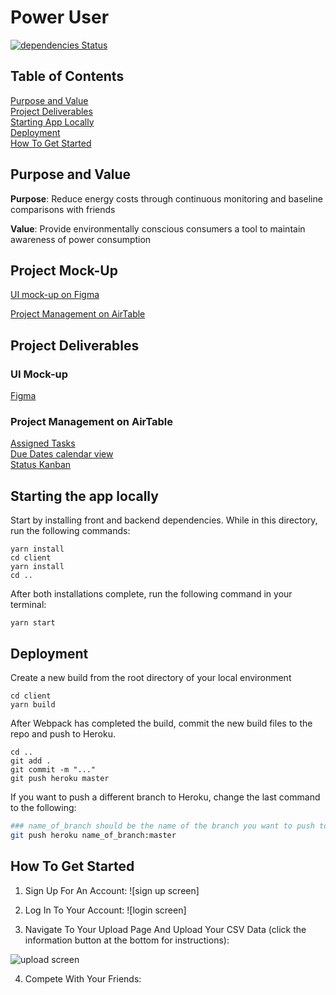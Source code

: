 # Power User

[![dependencies Status](https://david-dm.org/albertyu1027/PowerUser/status.svg)](https://david-dm.org/albertyu1027/PowerUser)

## Table of Contents

[Purpose and Value](#purpose-and-value)<br />
[Project Deliverables](#project-deliverables)<br />
[Starting App Locally](#starting-the-app-locally)<br />
[Deployment](#deployment)<br />
[How To Get Started](#how-to-get-started)<br />

## Purpose and Value

**Purpose**: Reduce energy costs through continuous monitoring and baseline comparisons with friends

**Value**: Provide environmentally conscious consumers a tool to maintain awareness of power consumption

## Project Mock-Up

[UI mock-up on Figma](https://www.figma.com/file/G8MpnNnitPiCGptAVdmXiZUz/Power-User)

[Project Management on AirTable](https://airtable.com/shrzxX9mCGg3EONkc/tblQ3GATbXly6c342)

## Project Deliverables

### UI Mock-up

[Figma](https://www.figma.com/file/G8MpnNnitPiCGptAVdmXiZUz/Power-User)

### Project Management on AirTable

[Assigned Tasks](https://airtable.com/shrzxX9mCGg3EONkc/tblQ3GATbXly6c342)<br />
[Due Dates calendar view](https://airtable.com/shrCMTMPGnggWSeEo)<br />
[Status Kanban](https://airtable.com/shrnQGYnws5jOAAsY)

## Starting the app locally

Start by installing front and backend dependencies. While in this directory, run the following commands:

```
yarn install
cd client
yarn install
cd ..
```

After both installations complete, run the following command in your terminal:

```
yarn start
```

## Deployment

Create a new build from the root directory of your local environment

```
cd client
yarn build
```

After Webpack has completed the build, commit the new build files to the repo and push to Heroku.

```
cd ..
git add .
git commit -m "..."
git push heroku master
```

If you want to push a different branch to Heroku, change the last command to the following:

```bash
### name_of_branch should be the name of the branch you want to push to Heroku.
git push heroku name_of_branch:master
```

## How To Get Started

1. Sign Up For An Account:
   ![sign up screen]

2. Log In To Your Account:
   ![login screen]

3. Navigate To Your Upload Page And Upload Your CSV Data (click the information button at the bottom for instructions):

![upload screen](https://i.imgur.com/E4vfa0S.png)

4. Compete With Your Friends:
